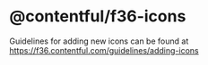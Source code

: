 # @contentful/f36-icons

Guidelines for adding new icons can be found at https://f36.contentful.com/guidelines/adding-icons
